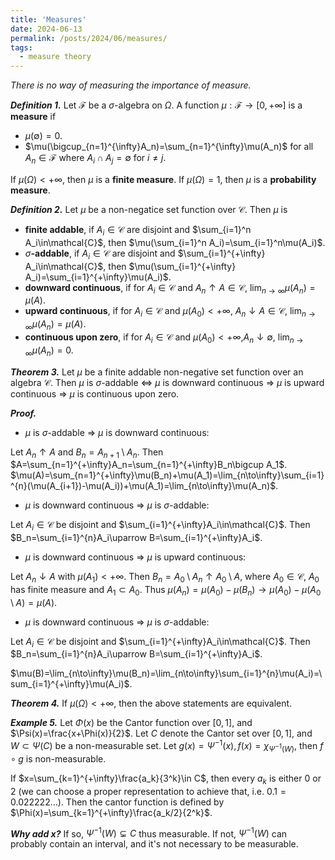 ```yaml
---
title: 'Measures'
date: 2024-06-13
permalink: /posts/2024/06/measures/
tags:
  - measure theory
---
```



*There is no way of measuring the importance of measure.*

***Definition 1.***
Let $\mathcal{F}$ be a $\sigma$-algebra on $\Omega$. A function $\mu:\mathcal{F}\to[0,+\infty]$ is a **measure** if

- $\mu(\emptyset)=0$.
- $\mu(\bigcup_{n=1}^{\infty}A_n)=\sum_{n=1}^{\infty}\mu(A_n)$ for all $A_n\in\mathcal{F}$ where $A_i\cap A_j=\emptyset$ for $i\neq j$.

If $\mu(\Omega)<+\infty$, then $\mu$ is a **finite measure**.
If $\mu(\Omega)=1$, then $\mu$ is a **probability measure**.

***Definition 2.***
Let $\mu$ be a non-negatice set function over $\mathcal{C}$. Then $\mu$ is

- **finite addable**, if $A_i\in\mathcal{C}$ are disjoint and $\sum_{i=1}^n A_i\in\mathcal{C}$, then $\mu(\sum_{i=1}^n A_i)=\sum_{i=1}^n\mu(A_i)$.
- $\sigma$**-addable**, if $A_i\in\mathcal{C}$ are disjoint and $\sum_{i=1}^{+\infty} A_i\in\mathcal{C}$, then $\mu(\sum_{i=1}^{+\infty} A_i)=\sum_{i=1}^{+\infty}\mu(A_i)$.
- **downward continuous**, if for $A_i\in\mathcal{C}$ and $A_n\uparrow A\in\mathcal{C}$,  $\lim_{n\to\infty}\mu(A_n)=\mu(A)$.
- **upward continuous**, if for $A_i\in\mathcal{C}$ and $\mu(A_0)<+\infty$, $A_n\downarrow A\in\mathcal{C}$,  $\lim_{n\to\infty}\mu(A_n)=\mu(A)$.
- **continuous upon zero**, if for $A_i\in\mathcal{C}$ and $\mu(A_0)<+\infty$,$A_n\downarrow\emptyset$,  $\lim_{n\to\infty}\mu(A_n)=0$.

***Theorem 3.*** Let $\mu$ be a finite addable non-negative set function over an algebra $\mathcal{C}$. Then $\mu$ is $\sigma$-addable $\Leftrightarrow$
$\mu$ is downward continuous  $\Rightarrow$ $\mu$ is upward  continuous $\Rightarrow$ $\mu$ is continuous upon zero.

***Proof.***

- $\mu$ is $\sigma$-addable $\Rightarrow$ $\mu$ is downward continuous:

Let $A_n\uparrow A$ and $B_n=A_{n+1}\setminus A_n$.
Then $A=\sum_{n=1}^{+\infty}A_n=\sum_{n=1}^{+\infty}B_n\bigcup A_1$.
$\mu(A)=\sum_{n=1}^{+\infty}\mu(B_n)+\mu(A_1)=\lim_{n\to\infty}\sum_{i=1}^{n}(\mu(A_{i+1})-\mu(A_i))+\mu(A_1)=\lim_{n\to\infty}\mu(A_n)$.

- $\mu$ is downward continuous $\Rightarrow$ $\mu$ is $\sigma$-addable:

Let $A_i\in\mathcal{C}$ be disjoint and $\sum_{i=1}^{+\infty}A_i\in\mathcal{C}$.
Then $B_n=\sum_{i=1}^{n}A_i\uparrow B=\sum_{i=1}^{+\infty}A_i$.

- $\mu$ is downward continuous $\Rightarrow$ $\mu$ is upward continuous:

Let $A_n\downarrow A$ with $\mu(A_1)<+\infty$.
Then $B_n=A_0\setminus A_n\uparrow A_0\setminus A$, where $A_0\in\mathcal{C}$, $A_0$ has finite measure and $A_1\subset A_0$.
Thus $\mu(A_n)=\mu(A_0)-\mu(B_n)\to\mu(A_0)-\mu(A_0\setminus A)=\mu(A)$.

- $\mu$ is downward continuous $\Rightarrow$ $\mu$ is $\sigma$-addable:

Let $A_i\in\mathcal{C}$ be disjoint and $\sum_{i=1}^{+\infty}A_i\in\mathcal{C}$.
Then $B_n=\sum_{i=1}^{n}A_i\uparrow B=\sum_{i=1}^{+\infty}A_i$.

$\mu(B)=\lim_{n\to\infty}\mu(B_n)=\lim_{n\to\infty}\sum_{i=1}^{n}\mu(A_i)=\sum_{i=1}^{+\infty}\mu(A_i)$.

***Theorem 4.*** If $\mu(\Omega)<+\infty$, then the above statements are equivalent.

***Example 5.*** Let $\Phi(x)$ be the Cantor function over $[0,1]$, and
$\Psi(x)=\frac{x+\Phi(x)}{2}$. Let $C$ denote the Cantor set over $[0,1]$, and $W\subset\Psi(C)$ be a non-measurable set.
Let $g(x)=\Psi^{-1}(x), f(x)=\chi_{\Psi^{-1}(W)}$,
then $f\circ g$ is non-measurable.

If $x=\sum_{k=1}^{+\infty}\frac{a_k}{3^k}\in C$, then every $a_k$ is either $0$ or $2$ (we can choose a proper representation to achieve that, i.e. $0.1=0.022222\dots$). Then the cantor function is defined by
$\Phi(x)=\sum_{k=1}^{+\infty}\frac{a_k/2}{2^k}$. 

***Why add $x$?*** If so, $\Psi^{-1}(W)\subsetneq C$ thus measurable. If not, $\Psi^{-1}(W)$ can probably contain an 
interval, and it's not necessary to be measurable.  